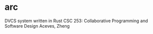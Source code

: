 # arc
DVCS system written in Rust
CSC 253: Collaborative Programming and Software Design
Aceves, Zheng
